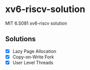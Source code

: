 # xv6-riscv-solution
MIT 6.S081 xv6-riscv solution

## Solutions
- [x] Lazy Page Allocation
- [x] Copy-on-Write Fork 
- [x] User Level Threads
